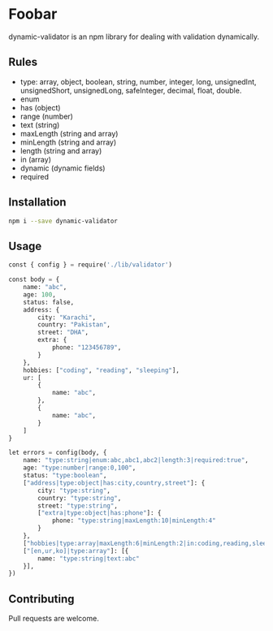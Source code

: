 # Foobar

dynamic-validator is an npm library for dealing with validation dynamically.

## Rules

 - type: array, object, boolean, string, number, integer, long, unsignedInt, unsignedShort, unsignedLong, safeInteger, decimal, float, double.
 - enum
 - has (object)
 - range (number)
 - text (string)
 - maxLength (string and array)
 - minLength (string and array)
 - length (string and array)
 - in (array)
 - dynamic (dynamic fields)
 - required

## Installation

```bash
npm i --save dynamic-validator
```

## Usage

```python
const { config } = require('./lib/validator')

const body = {
	name: "abc",
	age: 100,
	status: false,
	address: {
		city: "Karachi",
		country: "Pakistan",
		street: "DHA",
		extra: {
			phone: "123456789",
		}
	},
	hobbies: ["coding", "reading", "sleeping"],
	ur: [
		{
			name: "abc",
		},
		{
			name: "abc",
		}
	]
}

let errors = config(body, {
	name: "type:string|enum:abc,abc1,abc2|length:3|required:true",
	age: "type:number|range:0,100",
	status: "type:boolean",
	["address|type:object|has:city,country,street"]: {
		city: "type:string",
		country: "type:string",
		street: "type:string",
		["extra|type:object|has:phone"]: {
			phone: "type:string|maxLength:10|minLength:4"
		}
	},
	["hobbies|type:array|maxLength:6|minLength:2|in:coding,reading,sleeping,eating"]: [],
	["[en,ur,ko]|type:array"]: [{
		name: "type:string|text:abc"
	}],
})
```

## Contributing
Pull requests are welcome.